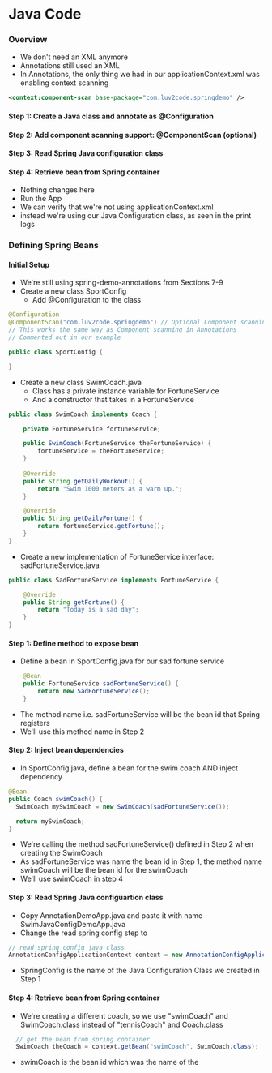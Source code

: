 # Java Code

### Overview
* We don't need an XML anymore
* Annotations still used an XML
* In Annotations, the only thing we had in our applicationContext.xml was enabling context scanning
```xml
<context:component-scan base-package="com.luv2code.springdemo" />
```

#### Step 1: Create a Java class and annotate as @Configuration

#### Step 2: Add component scanning support: @ComponentScan (optional)

#### Step 3: Read Spring Java configuration class


#### Step 4: Retrieve bean from Spring container
* Nothing changes here
* Run the App
* We can verify that we're not using applicationContext.xml
* instead we're using our Java Configuration class, as seen in the print logs


### Defining Spring Beans

#### Initial Setup
* We're still using spring-demo-annotations from Sections 7-9
* Create a new class SportConfig
  * Add @Configuration to the class
```java
@Configuration
@ComponentScan("com.luv2code.springdemo") // Optional Component scanning
// This works the same way as Component scanning in Annotations 
// Commented out in our example

public class SportConfig {

}
```
* Create a new class SwimCoach.java 
  * Class has a private instance variable for FortuneService
  * And a constructor that takes in a FortuneService
```java
public class SwimCoach implements Coach {

	private FortuneService fortuneService;

	public SwimCoach(FortuneService theFortuneService) {
		fortuneService = theFortuneService;
	}
	
	@Override
	public String getDailyWorkout() {
		return "Swim 1000 meters as a warm up.";
	}

	@Override
	public String getDailyFortune() {
		return fortuneService.getFortune();
	}
}
```
* Create a new implementation of FortuneService interface: sadFortuneService.java
```java
public class SadFortuneService implements FortuneService {

	@Override
	public String getFortune() {
		return "Today is a sad day";
	}
}
```

#### Step 1: Define method to expose bean
* Define a bean in SportConfig.java for our sad fortune service
```java
	@Bean
	public FortuneService sadFortuneService() {
		return new SadFortuneService();
	}
```	
* The method name i.e. sadFortuneService will be the bean id that Spring registers
* We'll use this method name in Step 2

#### Step 2: Inject bean dependencies
* In SportConfig.java, define a bean for the swim coach AND inject dependency
```java
@Bean
public Coach swimCoach() {
  SwimCoach mySwimCoach = new SwimCoach(sadFortuneService());

  return mySwimCoach;
}
```
* We're calling the method sadFortuneService() defined in Step 2 when creating the SwimCoach
* As sadFortuneService was name the bean id in Step 1, the method name swimCoach will be the bean id for the swimCoach
* We'll use swimCoach in step 4

#### Step 3: Read Spring Java configuartion class
* Copy AnnotationDemoApp.java and paste it with name SwimJavaConfigDemoApp.java
* Change the read spring config step to
```java
// read spring config java class
AnnotationConfigApplicationContext context = new AnnotationConfigApplicationContext(SportConfig.class);
```
* SpringConfig is the name of the Java Configuration Class we created in Step 1

#### Step 4: Retrieve bean from Spring container
* We're creating a different coach, so we use "swimCoach" and SwimCoach.class instead of "tennisCoach" and Coach.class
```java
  // get the bean from spring container
  SwimCoach theCoach = context.getBean("swimCoach", SwimCoach.class);
```
* swimCoach is the bean id which was the name of the 
